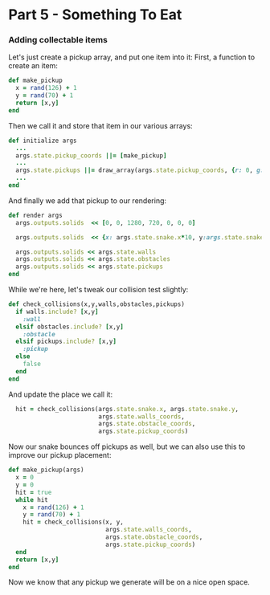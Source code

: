 # Part 5 - Something To Eat

### Adding collectable items
Let's just create a pickup array, and put one item into it:
First, a function to create an item:
```ruby
def make_pickup
  x = rand(126) + 1
  y = rand(70) + 1
  return [x,y]
end
```
Then we call it and store that item in our various arrays:
```ruby
def initialize args   
  ...
  args.state.pickup_coords ||= [make_pickup]
  ...
  args.state.pickups ||= draw_array(args.state.pickup_coords, {r: 0, g: 0, b: 255})
  ...
end
```

And finally we add that pickup to our rendering:
```ruby
def render args
  args.outputs.solids  << [0, 0, 1280, 720, 0, 0, 0]

  args.outputs.solids  << {x: args.state.snake.x*10, y:args.state.snake.y*10, w:10, h:10, r:0, g:128, b:0}

  args.outputs.solids << args.state.walls
  args.outputs.solids << args.state.obstacles
  args.outputs.solids << args.state.pickups
end
```

While we're here, let's tweak our collision test slightly:
```ruby
def check_collisions(x,y,walls,obstacles,pickups)
  if walls.include? [x,y]
    :wall
  elsif obstacles.include? [x,y]
    :obstacle
  elsif pickups.include? [x,y]
    :pickup
  else
    false
  end
end
```

And update the place we call it:
```ruby
  hit = check_collisions(args.state.snake.x, args.state.snake.y,
                         args.state.walls_coords,
                         args.state.obstacle_coords,
                         args.state.pickup_coords)
```

Now our snake bounces off pickups as well, but we can also use this to improve our pickup placement:

```ruby
def make_pickup(args)
  x = 0
  y = 0
  hit = true
  while hit
    x = rand(126) + 1
    y = rand(70) + 1
    hit = check_collisions(x, y,
                           args.state.walls_coords,
                           args.state.obstacle_coords,
                           args.state.pickup_coords)
  end
  return [x,y]
end
```

Now we know that any pickup we generate will be on a nice open space.